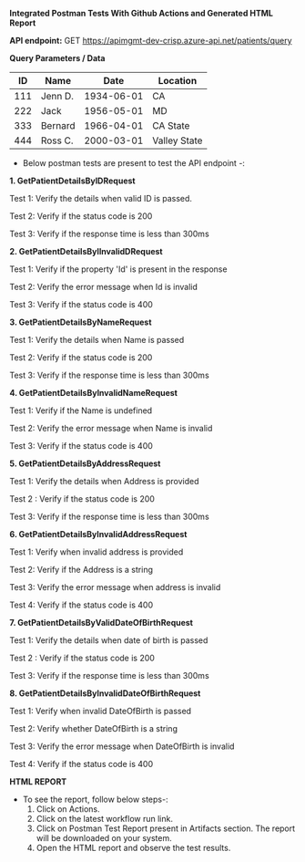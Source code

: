 **Integrated Postman Tests With Github Actions and Generated HTML Report**  


**API endpoint:**
GET https://apimgmt-dev-crisp.azure-api.net/patients/query  

**Query Parameters / Data**

| ID  | Name       | Date       | Location      |
|-----|------------|------------|---------------|
| 111 | Jenn D.    | 1934-06-01 | CA            |
| 222 | Jack       | 1956-05-01 | MD            |
| 333 | Bernard    | 1966-04-01 | CA State      |
| 444 | Ross C.    | 2000-03-01 | Valley State  |

- Below postman tests are present to test the API endpoint -:  

**1. GetPatientDetailsByIDRequest**

Test 1: Verify the details when valid ID is passed.

Test 2: Verify if the status code is 200

Test 3: Verify if the response time is less than 300ms

**2. GetPatientDetailsByIInvalidDRequest**

Test 1: Verify if the property 'Id' is present in the response

Test 2: Verify the error message when Id is invalid

Test 3: Verify if the status code is 400

**3. GetPatientDetailsByNameRequest**

Test 1: Verify the details when Name is passed

Test 2: Verify if the status code is 200

Test 3: Verify if the response time is less than 300ms

**4. GetPatientDetailsByInvalidNameRequest**

Test 1: Verify if the Name is undefined

Test 2: Verify the error message when Name is invalid

Test 3: Verify if the status code is 400

**5. GetPatientDetailsByAddressRequest**

Test 1: Verify the details when Address is provided

Test 2 : Verify if the status code is 200

Test 3: Verify if the response time is less than 300ms 

**6. GetPatientDetailsByInvalidAddressRequest**

Test 1: Verify when invalid address is provided

Test 2: Verify if the Address is a string

Test 3: Verify the error message when address is invalid

Test 4: Verify if the status code is 400

**7. GetPatientDetailsByValidDateOfBirthRequest**

Test 1: Verify the details when date of birth is passed

Test 2 : Verify if the status code is 200

Test 3: Verify if the response time is less than 300ms 

**8. GetPatientDetailsByInvalidDateOfBirthRequest**

Test 1: Verify when invalid DateOfBirth is passed

Test 2: Verify whether DateOfBirth is a string

Test 3: Verify the error message when DateOfBirth is invalid

Test 4: Verify if the status code is 400    
  

**HTML REPORT**
- To see the report, follow below steps-:
    1. Click on Actions.
    2. Click on the latest workflow run link.
    3. Click on Postman Test Report present in Artifacts section. The report will be downloaded on your system.
    4. Open the HTML report and observe the test results.
